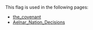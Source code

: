 This flag is used in the following pages:
 - [the_covenant](../events/the_covenant.md)
 - [Aelnar_Nation_Decisions](../decisions/Aelnar_Nation_Decisions.md)

